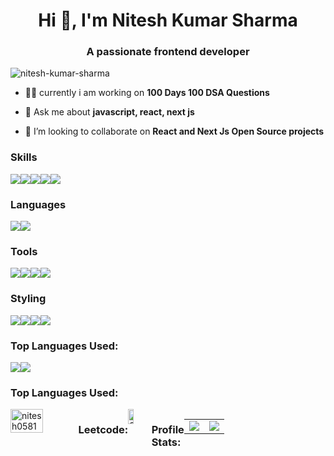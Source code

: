 <h1 align="center">Hi 👋, I'm Nitesh Kumar Sharma</h1>
<h3 align="center">A passionate frontend developer</h3>

<p align="left"> <img src="https://komarev.com/ghpvc/?username=nitesh0581&label=Profile%20views&color=1dc95f&style=flat-square" alt="nitesh-kumar-sharma" /></p>


- 👨‍💻 currently i am working on **100 Days 100 DSA Questions**

- 💬 Ask me about **javascript, react, next js**

- 👯 I’m looking to collaborate on **React and Next Js Open Source projects**


### Skills

<div style="display:flex;flex-direction:row">
<img src="https://img.shields.io/badge/html5-%23E34F26.svg?style=for-the-badge&logo=html5&logoColor=white" />
<img src="https://img.shields.io/badge/CSS3-1572B6?style=for-the-badge&logo=css3&logoColor=white" />
<img src="https://img.shields.io/badge/React-20232A?style=for-the-badge&logo=react&logoColor=61DAFB" />
<img src="https://img.shields.io/badge/next.js-000000?style=for-the-badge&logo=nextdotjs&logoColor=61DAFB" />
   <img src="https://img.shields.io/badge/redux-%23593d88.svg?style=for-the-badge&logo=redux&logoColor=white" />
</div>



### Languages

<div style="display:flex;flex-direction:row"> 
    <img src="https://img.shields.io/badge/JavaScript-F7DF1E?style=for-the-badge&logo=javascript&logoColor=black" />
    <img src="https://img.shields.io/badge/TypeScript-007ACC?style=for-the-badge&logo=typescript&logoColor=white" />
</div>

### Tools

<div style="display:flex;flex-direction:row">
   <img src="https://img.shields.io/badge/Visual%20Studio-5C2D91.svg?style=for-the-badge&logo=visual-studio&logoColor=white" />
       <img src="https://img.shields.io/badge/Postman-FF6C37?style=for-the-badge&logo=Postman&logoColor=white" />
    <img src="https://img.shields.io/badge/Git-F05032?style=for-the-badge&logo=git&logoColor=white" />
   <img src="https://img.shields.io/badge/bitbucket-%230047B3.svg?style=for-the-badge&logo=bitbucket&logoColor=white" />
</div>

### Styling

<div style="display:flex;flex-direction:row">
    <img src="https://img.shields.io/badge/-AntDesign-%230170FE?style=for-the-badge&logo=ant-design&logoColor=white" />
   <img src="https://img.shields.io/badge/Material--UI-%230170FE?style=for-the-badge&logo=mui&logoColor=white"/>
    <img src="https://img.shields.io/badge/styled--components-DB7093?style=for-the-badge&logo=styled-components&logoColor=white" />
    <img src="https://img.shields.io/badge/bootstrap-%238511FA.svg?style=for-the-badge&logo=bootstrap&logoColor=white" />
</div>


### Top Languages Used:
<div style="display:flex;flex-direction:row">
<img src="https://github-profile-summary-cards.vercel.app/api/cards/repos-per-language?username=nitesh0581&theme=dark&hide_border=true" />
<img src="https://github-profile-summary-cards.vercel.app/api/cards/most-commit-language?username=nitesh0581&theme=dark&hide_border=true" />
</div>

 ### Top Languages Used:
<div style="display:flex;flex-direction:row">
 <img width="48%" src="https://github-readme-stats.vercel.app/api/top-langs?username=nitesh0581&show_icons=true&theme=dark&title_color=ffffff&text_color=ffffff&locale=en&layout=compact" alt="nitesh0581" />

 ### Leetcode:
<div > 
  <img width="48%" src="https://leetcard.jacoblin.cool/nitesh0581?theme=dark&font=Karma&ext=contest" alt="Stats"/>
</div>

### Profile Stats:
  <table align='center'>
    <tr>
<td><img src='https://github-readme-streak-stats.herokuapp.com?username=nitesh0581&theme=dark&hide_border=true&ring=ffffff&currStreakLabel=ffffff&fire=ffffff'/></td>
<td><img src='https://github-readme-stats.vercel.app/api?username=nitesh0581&count_private=true&show_icons=true&include_all_commits=true&theme=dark&hide_border=true'/></td>
    </tr>
  </table>
